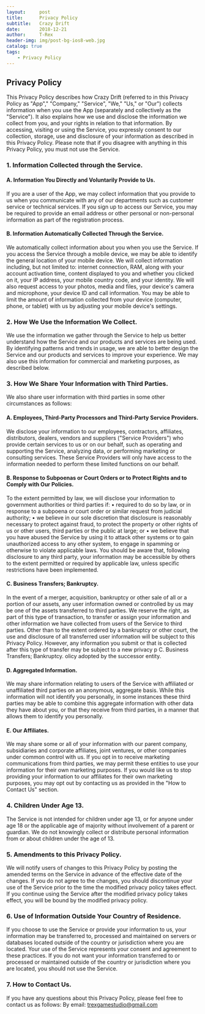 ```yaml
---
layout:     post
title:      Privacy Policy
subtitle:   Crazy Drift
date:       2018-12-21
author:     T-Rex
header-img: img/post-bg-ios8-web.jpg
catalog: true
tags:
    - Privacy Policy
---
```



## Privacy Policy

This Privacy Policy describes how Crazy Drift (referred to in this Privacy Policy as "App"," "Company," "Service", "We," "Us," or "Our") collects information when you use the App (separately and collectively as the "Service"). It also explains how we use and disclose the information we collect from you, and your rights in relation to that information.
By accessing, visiting or using the Service, you expressly consent to our collection, storage, use and disclosure of your information as described in this Privacy Policy. Please note that if you disagree with anything in this Privacy Policy, you must not use the Service.

### 1. Information Collected through the Service.

#### A. Information You Directly and Voluntarily Provide to Us.

If you are a user of the App, we may collect information that you provide to us when you communicate with any of our departments such as customer service or technical services.
If you sign up to access our Service, you may be required to provide an email address or other personal or non-personal information as part of the registration process.

#### B. Information Automatically Collected Through the Service.

We automatically collect information about you when you use the Service.
If you access the Service through a mobile device, we may be able to identify the general location of your mobile device. We will collect information including, but not limited to: internet connection, RAM, along with your account activation time, content displayed to you and whether you clicked on it, your IP address, your mobile country code, and your identity. We will also request access to your photos, media and files, your device's camera and microphone, your device ID and call information.
You may be able to limit the amount of information collected from your device (computer, phone, or tablet) with us by adjusting your mobile device's settings.

### 2. How We Use the Information We Collect.

We use the information we gather through the Service to help us better understand how the Service and our products and services are being used. By identifying patterns and trends in usage, we are able to better design the Service and our products and services to improve your experience. We may also use this information for commercial and marketing purposes, as described below.

### 3. How We Share Your Information with Third Parties.

We also share user information with third parties in some other circumstances as follows:

#### A. Employees, Third-Party Processors and Third-Party Service Providers.

We disclose your information to our employees, contractors, affiliates, distributors, dealers, vendors and suppliers ("Service Providers") who provide certain services to us or on our behalf, such as operating and supporting the Service, analyzing data, or performing marketing or consulting services. These Service Providers will only have access to the information needed to perform these limited functions on our behalf.

#### B. Response to Subpoenas or Court Orders or to Protect Rights and to Comply with Our Policies.

To the extent permitted by law, we will disclose your information to government authorities or third parties if:
•	required to do so by law, or in response to a subpoena or court order or similar request from judicial authority;
•	we believe in our sole discretion that disclosure is reasonably necessary to protect against fraud, to protect the property or other rights of us or other users, third parties or the public at large; or
•	we believe that you have abused the Service by using it to attack other systems or to gain unauthorized access to any other system, to engage in spamming or otherwise to violate applicable laws.
You should be aware that, following disclosure to any third party, your information may be accessible by others to the extent permitted or required by applicable law, unless specific restrictions have been implemented.

#### C. Business Transfers; Bankruptcy.

In the event of a merger, acquisition, bankruptcy or other sale of all or a portion of our assets, any user information owned or controlled by us may be one of the assets transferred to third parties. We reserve the right, as part of this type of transaction, to transfer or assign your information and other information we have collected from users of the Service to third parties.
Other than to the extent ordered by a bankruptcy or other court, the use and disclosure of all transferred user information will be subject to this Privacy Policy. However, any information you submit or that is collected after this type of transfer may be subject to a new privacy p C. Business Transfers; Bankruptcy.
olicy adopted by the successor entity.

#### D. Aggregated Information.

We may share information relating to users of the Service with affiliated or unaffiliated third parties on an anonymous, aggregate basis. While this information will not identify you personally, in some instances these third parties may be able to combine this aggregate information with other data they have about you, or that they receive from third parties, in a manner that allows them to identify you personally.

#### E. Our Affiliates.

We may share some or all of your information with our parent company, subsidiaries and corporate affiliates, joint ventures, or other companies under common control with us. If you opt in to receive marketing communications from third parties, we may permit these entities to use your information for their own marketing purposes. If you would like us to stop providing your information to our affiliates for their own marketing purposes, you may opt out by contacting us as provided in the "How to Contact Us" section.

### 4. Children Under Age 13.

The Service is not intended for children under age 13, or for anyone under age 18 or the applicable age of majority without involvement of a parent or guardian. We do not knowingly collect or distribute personal information from or about children under the age of 13.

### 5. Amendments to this Privacy Policy.

We will notify users of changes to this Privacy Policy by posting the amended terms on the Service in advance of the effective date of the changes. If you do not agree to the changes, you should discontinue your use of the Service prior to the time the modified privacy policy takes effect. If you continue using the Service after the modified privacy policy takes effect, you will be bound by the modified privacy policy.

### 6. Use of Information Outside Your Country of Residence.

If you choose to use the Service or provide your information to us, your information may be transferred to, processed and maintained on servers or databases located outside of the country or jurisdiction where you are located. Your use of the Service represents your consent and agreement to these practices. If you do not want your information transferred to or processed or maintained outside of the country or jurisdiction where you are located, you should not use the Service.

### 7. How to Contact Us.

If you have any questions about this Privacy Policy, please feel free to contact us as follows:
By email: trexgamestudio@gmail.com
